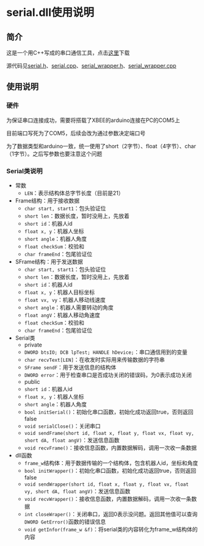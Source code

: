 # serial.dll使用说明

## 简介
这是一个用C++写成的串口通信工具，点击[这里](https://github.com/zliaky/Swarm/raw/master/storage/serial/x64/Debug/serial.dll)下载

源代码见[serial.h](https://github.com/zliaky/Swarm/blob/master/storage/serial/serial/serial.h)、[serial.cpp](https://github.com/zliaky/Swarm/blob/master/storage/serial/serial/serial.cpp)、[serial_wrapper.h](https://github.com/zliaky/Swarm/blob/master/storage/serial/serial/serial_wrapper.h)、[serial_wrapper.cpp](https://github.com/zliaky/Swarm/blob/master/storage/serial/serial/serial_wrapper.cpp)

## 使用说明
### 硬件
为保证串口连接成功，需要将搭载了XBEE的arduino连接在PC的COM5上

目前端口写死为了COM5，后续会改为通过参数决定端口号

为了数据类型和arduino一致，统一使用了short（2字节）、float（4字节）、char（1字节）。之后写参数也要注意这个问题

### Serial类说明
- 常数
   - `LEN`：表示结构体总字节长度（目前是21）
- Frame结构：用于接收数据
   - `char start, start1`：包头验证位
   - `short len`：数据长度，暂时没用上，先放着
   - `short id`：机器人id
   - `float x, y`：机器人坐标
   - `short angle`：机器人角度
   - `float checkSum`：校验和
   - `char frameEnd`：包尾验证位
- SFrame结构：用于发送数据
   - `char start, start1`：包头验证位
   - `short len`：数据长度，暂时没用上，先放着
   - `short id`：机器人id
   - `float x, y`：机器人目标坐标
   - `float vx, vy`：机器人移动线速度
   - `short angle`：机器人需要转动的角度
   - `float angV`：机器人移动角速度
   - `float checkSum`：校验和
   - `char frameEnd`：包尾验证位
- Serial类
   - private
   - `DWORD btsIO; DCB lpTest; HANDLE hDevice;`：串口通信用到的变量
   - `char recvText[LEN]`：在收发时实际用来传输数据的字符串
   - `SFrame sendF`：用于发送信息的结构体
   - `DWORD error`：用于检查串口是否成功关闭的错误码，为0表示成功关闭
   - public
   - `short id`：机器人id
   - `float x, y`：机器人坐标
   - `short angle`：机器人角度
   - `bool initSerial()`：初始化串口函数，初始化成功返回true，否则返回false
   - `void serialClose()`：关闭串口
   - `void sendFrame(short id, float x, float y, float vx, float vy, short dA, float angV)`：发送信息函数
   - `void recvFrame()`：接收信息函数，内置数据解码，调用一次收一条数据
- dll函数
   - `frame_w`结构体：用于数据传输的一个结构体，包含机器人id，坐标和角度
   - `bool initWrapper()`：初始化串口函数，初始化成功返回true，否则返回false
   - `void sendWrapper(short id, float x, float y, float vx, float vy, short dA, float angV)`：发送信息函数
   - `void recvWrapper()`：接收信息函数，内置数据解码，调用一次收一条数据
   - `int closeWraper()`：关闭串口，返回0表示没问题。返回其他值可以查询`DWORD GetError()`函数的错误信息
   - `void getInfor(frame_w &f)`：将serial类的内容转化为frame_w结构体的内容